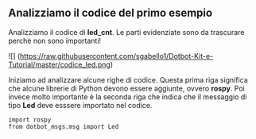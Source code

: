 ## Analizziamo il codice del primo esempio ##
Analizziamo il codice di **led_cnt**. Le parti evidenziate sono da trascurare perchè non sono importanti!

![] (https://raw.githubusercontent.com/sgabello1/Dotbot-Kit-e-Tutorial/master/codice_led.png) 

Iniziamo ad analizzare alcune righe di codice.
Questa prima riga significa che alcune librerie di Python devono essere aggiunte, ovvero **rospy**. Poi invece molto importante è la seconda riga che indica che il messaggio di tipo **Led** deve esssere importato nel codice.
```
import rospy
from dotbot_msgs.msg import Led
```

